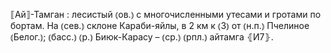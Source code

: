 ---
---

⟦Ай⟧-Тамган
: лесистый ⦅ов.⦆ с многочисленными утесами и гротами по бортам. На ⦅сев.⦆ склоне Караби-яйлы, в 2 км к ⦅З⦆ от ⦅н.п.⦆ Пчелиное ⦅Белог.⦆; ⦅басс.⦆ ⦅р.⦆ Биюк-Карасу – ⦅ср.⦆ ⦅рпл.⦆ айтамга ⦃И7⦄.

